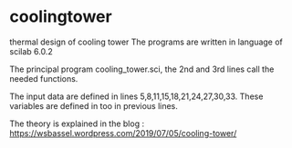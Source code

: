 # coolingtower
thermal design of cooling tower
The programs are written in language of scilab 6.0.2

The principal program cooling_tower.sci, the 2nd and 3rd lines call the needed functions.

The input data are defined in lines 5,8,11,15,18,21,24,27,30,33. These variables are defined in too in previous lines.

The theory is explained in the blog :
https://wsbassel.wordpress.com/2019/07/05/cooling-tower/

